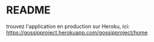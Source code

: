 # README


trouvez l'application en production sur Heroku, ici: https://gossipproject.herokuapp.com/gossipproject/home
